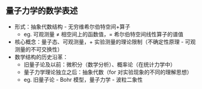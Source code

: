 ## 量子力学的数学表述

- 形式：抽象代数结构 - 无穷维希尔伯特空间+算子
  - eg. 可观测量 ≠ 相空间上的函数值，= 希尔伯特空间线性算子的谱值
- 核心概念：量子态、可观测量，+ 实验测量的理论限制（不确定性原理 - 可观测量的不可交换性）
- 数学结构的历史沿革：
  - 旧量子论及以前：微积分（数学分析）、概率论（在统计力学中）
  - 量子力学理论独立之后：抽象代数（for 对实验现象的不同的理解思想）
  - eg. 旧量子论 - Bohr 模型，量子力学 - 波粒二象性

